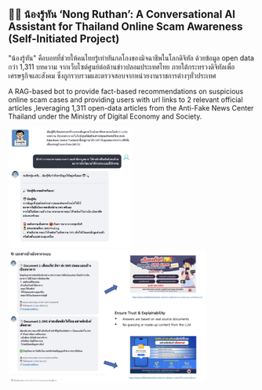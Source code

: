 ## 👦🏻 น้องรู้ทัน ‘Nong Ruthan’: A Conversational AI Assistant for Thailand Online Scam Awareness (Self-Initiated Project)

"น้องรู้ทัน" คือบอทที่ช่วยให้คนไทยรู้เท่าทันกลโกงของมิจฉาชีพในโลกดิจิทัล ด้วยข้อมูล open data กว่า 1,311 บทความ จากเว็บไซต์ศูนย์ต่อต้านข่าวปลอมประเทศไทย ภายใต้กระทรวงดิจิทัลเพื่อเศรษฐกิจและสังคม ซึ่งถูกรวบรวมและตรวจสอบจากหน่วยงานราชการต่างๆทั่วประเทศ

A RAG-based bot to provide fact-based recommendations on suspicious online scam cases and providing users with url links to 2 relevant official articles
,leveraging 1,311 open-data articles from the Anti-Fake News Center Thailand under the Ministry of Digital Economy and Society.

<img src="https://raw.githubusercontent.com/joesrwt/NongRuthan_AI/main/Image 17-7-2568 BE at 23.39.jpeg" style="max-width:50%; border-radius:8px;">

<img src="https://raw.githubusercontent.com/joesrwt/NongRuthan_AI/main/Image 17-7-2568 BE at 23.39 (1).jpeg" style="max-width:80%; border-radius:8px;">


